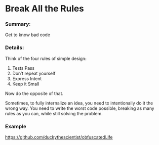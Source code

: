 # Break All the Rules

### Summary:

Get to know bad code


### Details:

Think of the four rules of simple design:



1. Tests Pass
2. Don’t repeat yourself
3. Express Intent
4. Keep it Small

Now do the opposite of that.

Sometimes, to fully internalize an idea, you need to intentionally do it the wrong way. You need to write the worst code possible, breaking as many rules as you can, while still solving the problem.


### Example

https://github.com/duckythescientist/obfuscatedLife
